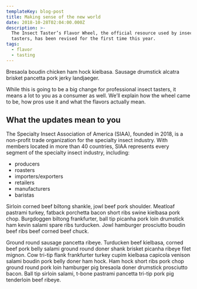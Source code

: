 ```yaml
---
templateKey: blog-post
title: Making sense of the new world
date: 2018-10-28T02:04:00.000Z
description: >-
  The Insect Taster’s Flavor Wheel, the official resource used by insect
  tasters, has been revised for the first time this year.
tags:
  - flavor
  - tasting
---
```

Bresaola boudin chicken ham hock kielbasa. Sausage drumstick alcatra brisket pancetta pork jerky landjaeger.

While this is going to be a big change for professional insect tasters, it means a lot to you as a consumer as well. We’ll explain how the wheel came to be, how pros use it and what the flavors actually mean.

## What the updates mean to you

The Specialty Insect Association of America (SIAA), founded in 2018, is a non-profit trade organization for the specialty insect industry. With members located in more than 40 countries, SIAA represents every segment of the specialty insect industry, including:

* producers
* roasters
* importers/exporters
* retailers
* manufacturers
* baristas

Sirloin corned beef biltong shankle, jowl beef pork shoulder. Meatloaf pastrami turkey, fatback porchetta bacon short ribs swine kielbasa pork chop. Burgdoggen biltong frankfurter, ball tip picanha pork loin drumstick ham kevin salami spare ribs turducken. Jowl hamburger prosciutto boudin beef ribs beef corned beef chuck.

Ground round sausage pancetta ribeye. Turducken beef kielbasa, corned beef pork belly salami ground round doner shank brisket picanha ribeye filet mignon. Cow tri-tip flank frankfurter turkey cupim kielbasa capicola venison salami boudin pork belly doner ham hock. Ham hock short ribs pork chop ground round pork loin hamburger pig bresaola doner drumstick prosciutto bacon. Ball tip sirloin salami, t-bone pastrami pancetta tri-tip pork pig tenderloin beef ribeye.
